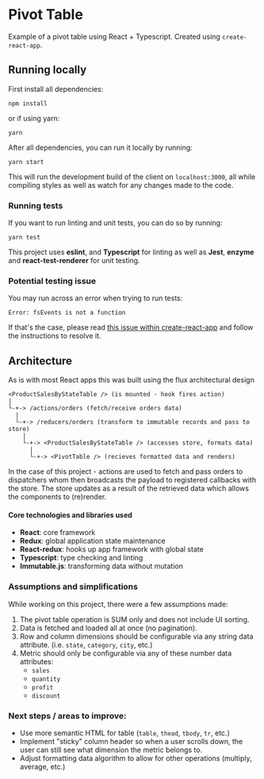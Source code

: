 # Pivot Table

Example of a pivot table using React + Typescript. Created using `create-react-app`.

## Running locally
First install all dependencies:
```
npm install
```
or if using yarn:
```
yarn
```
After all dependencies, you can run it locally by running:
```
yarn start
```
This will run the development build of the client on `localhost:3000`, all while compiling styles as well as watch for any changes made to the code.

### Running tests
If you want to run linting and unit tests, you can do so by running:
```
yarn test
```
This project uses __eslint__, and __Typescript__ for linting as well as __Jest__, __enzyme__ and __react-test-renderer__ for unit testing.

### Potential testing issue
You may run across an error when trying to run tests:
```
Error: fsEvents is not a function
```
If that's the case, please read [this issue within create-react-app](https://github.com/facebook/create-react-app/issues/8677) and follow the instructions to resolve it.

## Architecture
As is with most React apps this was built using the flux architectural design
```
<ProductSalesByStateTable /> (is mounted - hook fires action)
|
└-+-> /actions/orders (fetch/receive orders data)
  |
  └-+-> /reducers/orders (transform to immutable records and pass to store)
    |
    └-+-> <ProductSalesByStateTable /> (accesses store, formats data)
      |
      └-+-> <PivotTable /> (recieves formatted data and renders)
```
In the case of this project - actions are used to fetch and pass orders to dispatchers whom then broadcasts the payload to registered callbacks with the store. The store updates as a result of the retrieved data which allows the components to (re)render.

#### Core technologies and libraries used
- __React__: core framework
- __Redux__: global application state maintenance
- __React-redux__: hooks up app framework with global state
- __Typescript__: type checking and linting
- __Immutable.js__: transforming data without mutation

### Assumptions and simplifications

While working on this project, there were a few assumptions made:
1. The pivot table operation is SUM only and does not include UI sorting.
3. Data is fetched and loaded all at once (no pagination).
4. Row and column dimensions  should  be  configurable  via  any  string  data  attribute. (i.e. `state`, `category`, `city`, etc.)
5. Metric  should  only be  configurable  via  any  of  these  number  data  attributes:
	- `sales`
	- `quantity`
	- `profit`
	- `discount`

### Next steps / areas to improve:
- Use more semantic HTML for table (`table`, `thead`, `tbody`, `tr`, etc.)
- Implement "sticky" column header so when a user scrolls down, the user can still see what dimension the metric belongs to.
- Adjust formatting data algorithm to allow for other operations (multiply, average, etc.)